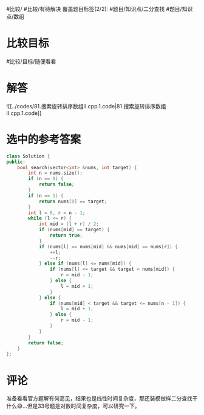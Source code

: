 #比较/ #比较/有待解决
覆盖题目标签(2/2): #题目/知识点/二分查找 #题目/知识点/数组

# 比较目标

#比较/目标/随便看看 

# 解答

![[../codes/81.搜索旋转排序数组II.cpp.1.code|81.搜索旋转排序数组II.cpp.1.code]]

# 选中的参考答案

```cpp
class Solution {
public:
    bool search(vector<int> &nums, int target) {
        int n = nums.size();
        if (n == 0) {
            return false;
        }
        if (n == 1) {
            return nums[0] == target;
        }
        int l = 0, r = n - 1;
        while (l <= r) {
            int mid = (l + r) / 2;
            if (nums[mid] == target) {
                return true;
            }
            if (nums[l] == nums[mid] && nums[mid] == nums[r]) {
                ++l;
                --r;
            } else if (nums[l] <= nums[mid]) {
                if (nums[l] <= target && target < nums[mid]) {
                    r = mid - 1;
                } else {
                    l = mid + 1;
                }
            } else {
                if (nums[mid] < target && target <= nums[n - 1]) {
                    l = mid + 1;
                } else {
                    r = mid - 1;
                }
            }
        }
        return false;
    }
};
```


# 评论

准备看看官方题解有何高见，结果也是线性时间复杂度，那还装模做样二分查找干什么😅...但是33号题是对数时间复杂度，可以研究一下。